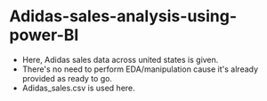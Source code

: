 # Adidas-sales-analysis-using-power-BI

- Here, Adidas sales data across united states is given.
- There's no need to perform EDA/manipulation cause it's already provided as ready to go.
- Adidas_sales.csv is used here.
